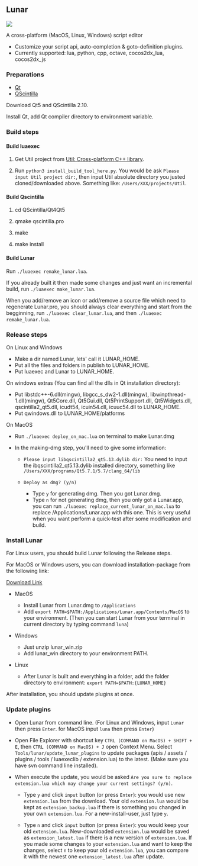 ## Lunar ##

![](https://github.com/joshua-meng/Lunar/wiki/assets/lunar_linux.png)

A cross-platform (MacOS, Linux, Windows) script editor

- Customize your script api, auto-completion & goto-definition plugins.
- Currently supported: lua, python, cpp, octave, cocos2dx_lua, cocos2dx_js

### Preparations ###

- [Qt](https://www.qt.io/)
- [QScintilla](https://github.com/jie-meng/QScintilla)

Download Qt5 and QScintilla 2.10.

Install Qt, add Qt compiler directory to environment variable.

### Build steps ###

#### Build luaexec ####

1. Get Util project from [Util: Cross-platform C++ library](https://github.com/jie-meng/Util).

2. Run `python3 install_build_tool_here.py`. You would be ask `Please input Util project dir:`, then input Util absolute directory you justed cloned/downloaded above. Something like: `/Users/XXX/projects/Util`.
 
#### Build Qscintilla ####

1. cd QScintilla/Qt4Qt5

2. qmake qscintilla.pro

3. make

4. make install

#### Build Lunar ####

Run `./luaexec remake_lunar.lua`.

If you already built it then made some changes and just want an incremental build, run `./luaexec make_lunar.lua`.

When you add/remove an icon or add/remove a source file which need to regenerate Lunar.pro, you should always clear everything and start from the begginning, run `./luaexec clear_lunar.lua`, and then `./luaexec remake_lunar.lua`.

### Release steps ###

On Linux and Windows 

- Make a dir named Lunar, lets' call it LUNAR_HOME. 
- Put all the files and folders in publish to LUNAR_HOME.
- Put luaexec and Lunar to LUNAR_HOME.

On windows extras (You can find all the dlls in Qt installation directory):

- Put libstdc++-6.dll(mingw), libgcc_s_dw2-1.dll(mingw), libwinpthread-1.dll(mingw), Qt5Core.dll, Qt5Gui.dll,  Qt5PrintSupport.dll, Qt5Widgets.dll, qscintilla2_qt5.dll, icudt54, icuin54.dll, icuuc54.dll to LUNAR_HOME.
- Put qwindows.dll to LUNAR_HOME/platforms

On MacOS

- Run `./luaexec deploy_on_mac.lua` on terminal to make Lunar.dmg

- In the making-dmg step, you'll need to give some information:

    - `Please input libqscintilla2_qt5.13.dylib dir:` You need to input the ibqscintilla2_qt5.13.dylib installed directory, something like `/Users/XXX/programs/Qt5.7.1/5.7/clang_64/lib`
    
    - `Deploy as dmg? (y/n)` 
        - Type `y` for generating dmg. Then you got Lunar.dmg.
        - Type `n` for not generating dmg, then you only got a Lunar.app, you can run `./luaexec replace_current_lunar_on_mac.lua` to replace /Applications/Lunar.app with this one. This is very useful when you want perform a quick-test after some modification and build.

### Install Lunar ###

For Linux users, you should build Lunar following the Release steps.

For MacOS or Windows users, you can download installation-package from the following link:

[Download Link](https://github.com/jie-meng/Lunar/releases)

- MacOS

    - Install Lunar from Lunar.dmg to `/Applications`
    - Add `export PATH=$PATH:/Applications/Lunar.app/Contents/MacOS` to your environment. (Then you can start Lunar from your terminal in current directory by typing command `luna`)
    
- Windows

    - Just unzip lunar_win.zip
    - Add lunar_win directory to your environment PATH.
    
- Linux

    - After Lunar is built and everything in a folder, add the folder directory to environment: `export PATH=$PATH:{LUNAR_HOME}`
    
After installation, you should update plugins at once.

### Update plugins ###

- Open Lunar from command line. (For Linux and Windows, input `Lunar` then press `Enter`. for MacOS input `luna` then press `Enter`)

- Open File Explorer with shortcut key `CTRL (COMMAND on MacOS) + SHIFT + E`, then `CTRL (COMMAND on MacOS) + J` open Context Menu. Select `Tools/lunar/update_lunar_plugins` to update packages (apis / assets / plugins / tools / luaexeclib / extension.lua) to the latest. (Make sure you have svn command line installed). 

- When execute the update, you would be asked `Are you sure to replace extension.lua which may change your current settings? (y/n)`.
    
    - Type `y` and click `input` button (or press `Enter`): you would use new `extension.lua` from the download. Your old `extension.lua` would be kept as `extension_backup.lua` if there is something you changed in your own `extension.lua`. For a new-install-user, just type `y`.
    
    - Type `n` and click `input` button (or press `Enter`): you would keep your old `extension.lua`. New-downloaded `extension.lua` would be saved as `extension_latest.lua` if there is a new version of `extension.lua`. If you made some changes to your `extension.lua` and want to keep the changes, select `n` to keep your old `extension.lua`, you can compare it with the newest one `extension_latest.lua` after update.
